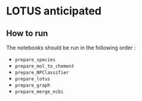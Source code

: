 # LOTUS anticipated

## How to run
The notebooks should be run in the following order : 
* `prepare_species`
* `prepare_mol_to_chemont`
* `prepare_NPClassifier`
* `prepare_lotus`
* `prepare_graph`
* `prepare_merge_ncbi`

